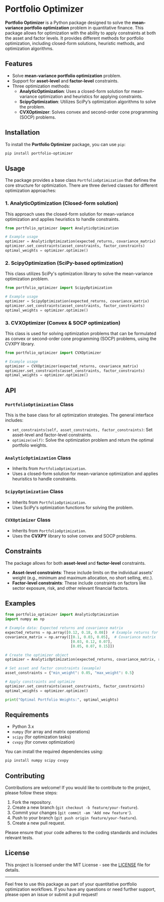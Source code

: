 # Portfolio Optimizer

**Portfolio Optimizer** is a Python package designed to solve the **mean-variance portfolio optimization** problem in quantitative finance. This package allows for optimization with the ability to apply constraints at both the asset and factor levels. It provides different methods for portfolio optimization, including closed-form solutions, heuristic methods, and optimization algorithms.

## Features

- Solve **mean-variance portfolio optimization** problem.
- Support for **asset-level** and **factor-level** constraints.
- Three optimization methods:
  - **AnalyticOptimization**: Uses a closed-form solution for mean-variance optimization and heuristics for applying constraints.
  - **ScipyOptimization**: Utilizes SciPy’s optimization algorithms to solve the problem.
  - **CVXOptimizer**: Solves convex and second-order cone programming (SOCP) problems.

## Installation

To install the **Portfolio Optimizer** package, you can use `pip`:

```bash
pip install portfolio-optimizer
```

## Usage

The package provides a base class `PortfolioOptimization` that defines the core structure for optimization. There are three derived classes for different optimization approaches:

### 1. **AnalyticOptimization** (Closed-form solution)

This approach uses the closed-form solution for mean-variance optimization and applies heuristics to handle constraints.

```python
from portfolio_optimizer import AnalyticOptimization

# Example usage
optimizer = AnalyticOptimization(expected_returns, covariance_matrix)
optimizer.set_constraints(asset_constraints, factor_constraints)
optimal_weights = optimizer.optimize()
```

### 2. **ScipyOptimization** (SciPy-based optimization)

This class utilizes SciPy's optimization library to solve the mean-variance optimization problem.

```python
from portfolio_optimizer import ScipyOptimization

# Example usage
optimizer = ScipyOptimization(expected_returns, covariance_matrix)
optimizer.set_constraints(asset_constraints, factor_constraints)
optimal_weights = optimizer.optimize()
```

### 3. **CVXOptimizer** (Convex & SOCP optimization)

This class is used for solving optimization problems that can be formulated as convex or second-order cone programming (SOCP) problems, using the CVXPY library.

```python
from portfolio_optimizer import CVXOptimizer

# Example usage
optimizer = CVXOptimizer(expected_returns, covariance_matrix)
optimizer.set_constraints(asset_constraints, factor_constraints)
optimal_weights = optimizer.optimize()
```

## API

### `PortfolioOptimization` Class

This is the base class for all optimization strategies. The general interface includes:

- `set_constraints(self, asset_constraints, factor_constraints)`: Set asset-level and factor-level constraints.
- `optimize(self)`: Solve the optimization problem and return the optimal portfolio weights.

### `AnalyticOptimization` Class

- Inherits from `PortfolioOptimization`.
- Uses a closed-form solution for mean-variance optimization and applies heuristics to handle constraints.

### `ScipyOptimization` Class

- Inherits from `PortfolioOptimization`.
- Uses SciPy's optimization functions for solving the problem.

### `CVXOptimizer` Class

- Inherits from `PortfolioOptimization`.
- Uses the **CVXPY** library to solve convex and SOCP problems.

## Constraints

The package allows for both **asset-level** and **factor-level** constraints.

- **Asset-level constraints**: These include limits on the individual assets' weight (e.g., minimum and maximum allocation, no short selling, etc.).
- **Factor-level constraints**: These include constraints on factors like sector exposure, risk, and other relevant financial factors.

## Examples

```python
from portfolio_optimizer import AnalyticOptimization
import numpy as np

# Example data: Expected returns and covariance matrix
expected_returns = np.array([0.12, 0.18, 0.08])  # Example returns for 3 assets
covariance_matrix = np.array([[0.1, 0.03, 0.05],  # Covariance matrix
                              [0.03, 0.12, 0.07],
                              [0.05, 0.07, 0.15]])

# Create the optimizer object
optimizer = AnalyticOptimization(expected_returns, covariance_matrix, risk_aversion)

# Set asset and factor constraints (example)
asset_constraints = {"min_weight": 0.05, "max_weight": 0.5}

# Apply constraints and optimize
optimizer.set_constraints(asset_constraints, factor_constraints)
optimal_weights = optimizer.optimize()

print("Optimal Portfolio Weights:", optimal_weights)
```

## Requirements

- Python 3.x
- `numpy` (for array and matrix operations)
- `scipy` (for optimization tasks)
- `cvxpy` (for convex optimization)
  
You can install the required dependencies using:

```bash
pip install numpy scipy cvxpy
```

## Contributing

Contributions are welcome! If you would like to contribute to the project, please follow these steps:

1. Fork the repository.
2. Create a new branch (`git checkout -b feature/your-feature`).
3. Commit your changes (`git commit -am 'Add new feature'`).
4. Push to your branch (`git push origin feature/your-feature`).
5. Create a new pull request.

Please ensure that your code adheres to the coding standards and includes relevant tests.

## License

This project is licensed under the MIT License - see the [LICENSE](LICENSE) file for details.

---

Feel free to use this package as part of your quantitative portfolio optimization workflows. If you have any questions or need further support, please open an issue or submit a pull request!
```